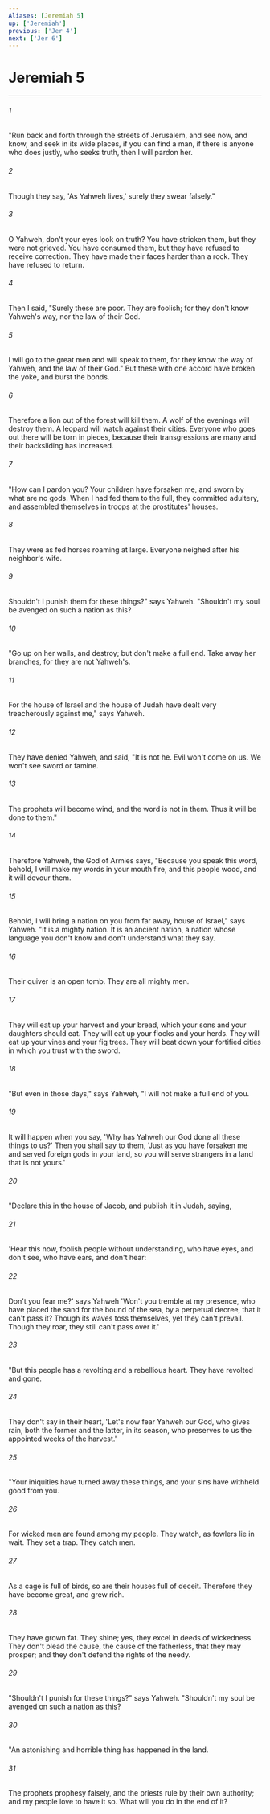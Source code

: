 ```yaml
---
Aliases: [Jeremiah 5]
up: ['Jeremiah']
previous: ['Jer 4']
next: ['Jer 6']
---
```

# Jeremiah 5
***





###### 1 

"Run back and forth through the streets of Jerusalem, and see now, and know, and seek in its wide places, if you can find a man, if there is anyone who does justly, who seeks truth, then I will pardon her. 



###### 2 

Though they say, 'As Yahweh lives,' surely they swear falsely." 



###### 3 

O Yahweh, don't your eyes look on truth? You have stricken them, but they were not grieved. You have consumed them, but they have refused to receive correction. They have made their faces harder than a rock. They have refused to return. 



###### 4 

Then I said, "Surely these are poor. They are foolish; for they don't know Yahweh's way, nor the law of their God. 



###### 5 

I will go to the great men and will speak to them, for they know the way of Yahweh, and the law of their God." But these with one accord have broken the yoke, and burst the bonds. 



###### 6 

Therefore a lion out of the forest will kill them. A wolf of the evenings will destroy them. A leopard will watch against their cities. Everyone who goes out there will be torn in pieces, because their transgressions are many and their backsliding has increased. 



###### 7 

"How can I pardon you? Your children have forsaken me, and sworn by what are no gods. When I had fed them to the full, they committed adultery, and assembled themselves in troops at the prostitutes' houses. 



###### 8 

They were as fed horses roaming at large. Everyone neighed after his neighbor's wife. 



###### 9 

Shouldn't I punish them for these things?" says Yahweh. "Shouldn't my soul be avenged on such a nation as this? 



###### 10 

"Go up on her walls, and destroy; but don't make a full end. Take away her branches, for they are not Yahweh's. 



###### 11 

For the house of Israel and the house of Judah have dealt very treacherously against me," says Yahweh. 



###### 12 

They have denied Yahweh, and said, "It is not he. Evil won't come on us. We won't see sword or famine. 



###### 13 

The prophets will become wind, and the word is not in them. Thus it will be done to them." 



###### 14 

Therefore Yahweh, the God of Armies says, "Because you speak this word, behold, I will make my words in your mouth fire, and this people wood, and it will devour them. 



###### 15 

Behold, I will bring a nation on you from far away, house of Israel," says Yahweh. "It is a mighty nation. It is an ancient nation, a nation whose language you don't know and don't understand what they say. 



###### 16 

Their quiver is an open tomb. They are all mighty men. 



###### 17 

They will eat up your harvest and your bread, which your sons and your daughters should eat. They will eat up your flocks and your herds. They will eat up your vines and your fig trees. They will beat down your fortified cities in which you trust with the sword. 



###### 18 

"But even in those days," says Yahweh, "I will not make a full end of you. 



###### 19 

It will happen when you say, 'Why has Yahweh our God done all these things to us?' Then you shall say to them, 'Just as you have forsaken me and served foreign gods in your land, so you will serve strangers in a land that is not yours.' 



###### 20 

"Declare this in the house of Jacob, and publish it in Judah, saying, 



###### 21 

'Hear this now, foolish people without understanding, who have eyes, and don't see, who have ears, and don't hear: 



###### 22 

Don't you fear me?' says Yahweh 'Won't you tremble at my presence, who have placed the sand for the bound of the sea, by a perpetual decree, that it can't pass it? Though its waves toss themselves, yet they can't prevail. Though they roar, they still can't pass over it.' 



###### 23 

"But this people has a revolting and a rebellious heart. They have revolted and gone. 



###### 24 

They don't say in their heart, 'Let's now fear Yahweh our God, who gives rain, both the former and the latter, in its season, who preserves to us the appointed weeks of the harvest.' 



###### 25 

"Your iniquities have turned away these things, and your sins have withheld good from you. 



###### 26 

For wicked men are found among my people. They watch, as fowlers lie in wait. They set a trap. They catch men. 



###### 27 

As a cage is full of birds, so are their houses full of deceit. Therefore they have become great, and grew rich. 



###### 28 

They have grown fat. They shine; yes, they excel in deeds of wickedness. They don't plead the cause, the cause of the fatherless, that they may prosper; and they don't defend the rights of the needy. 



###### 29 

"Shouldn't I punish for these things?" says Yahweh. "Shouldn't my soul be avenged on such a nation as this? 



###### 30 

"An astonishing and horrible thing has happened in the land. 



###### 31 

The prophets prophesy falsely, and the priests rule by their own authority; and my people love to have it so. What will you do in the end of it?
